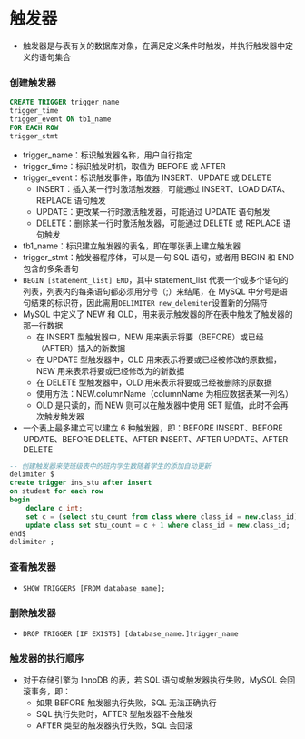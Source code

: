 # 触发器

- 触发器是与表有关的数据库对象，在满足定义条件时触发，并执行触发器中定义的语句集合

### 创建触发器

```sql
CREATE TRIGGER trigger_name
trigger_time
trigger_event ON tb1_name
FOR EACH ROW
trigger_stmt
```

- trigger_name：标识触发器名称，用户自行指定
- trigger_time：标识触发时机，取值为 BEFORE 或 AFTER
- trigger_event：标识触发事件，取值为 INSERT、UPDATE 或 DELETE
  - INSERT：插入某一行时激活触发器，可能通过 INSERT、LOAD DATA、REPLACE 语句触发
  - UPDATE：更改某一行时激活触发器，可能通过 UPDATE 语句触发
  - DELETE：删除某一行时激活触发器，可能通过 DELETE 或 REPLACE 语句触发
- tb1_name：标识建立触发器的表名，即在哪张表上建立触发器
- trigger_stmt：触发器程序体，可以是一句 SQL 语句，或者用 BEGIN 和 END 包含的多条语句
- `BEGIN [statement_list] END`，其中 statement_list 代表一个或多个语句的列表，列表内的每条语句都必须用分号（;）来结尾，在 MySQL 中分号是语句结束的标识符，因此需用`DELIMITER new_delemiter`设置新的分隔符
- MySQL 中定义了 NEW 和 OLD，用来表示触发器的所在表中触发了触发器的那一行数据
  - 在 INSERT 型触发器中，NEW 用来表示将要（BEFORE）或已经（AFTER）插入的新数据
  - 在 UPDATE 型触发器中，OLD 用来表示将要或已经被修改的原数据，NEW 用来表示将要或已经修改为的新数据
  - 在 DELETE 型触发器中，OLD 用来表示将要或已经被删除的原数据
  - 使用方法：NEW.columnName（columnName 为相应数据表某一列名）
  - OLD 是只读的，而 NEW 则可以在触发器中使用 SET 赋值，此时不会再次触发触发器
- 一个表上最多建立可以建立 6 种触发器，即：BEFORE INSERT、BEFORE UPDATE、BEFORE DELETE、AFTER INSERT、AFTER UPDATE、AFTER DELETE

```sql
-- 创建触发器来使班级表中的班内学生数随着学生的添加自动更新
delimiter $
create trigger ins_stu after insert
on student for each row
begin
    declare c int;
    set c = (select stu_count from class where class_id = new.class_id);
    update class set stu_count = c + 1 where class_id = new.class_id;
end$
delimiter ;
```

### 查看触发器

- `SHOW TRIGGERS [FROM database_name];`

### 删除触发器

- `DROP TRIGGER [IF EXISTS] [database_name.]trigger_name`

### 触发器的执行顺序

- 对于存储引擎为 InnoDB 的表，若 SQL 语句或触发器执行失败，MySQL 会回滚事务，即：
  - 如果 BEFORE 触发器执行失败，SQL 无法正确执行
  - SQL 执行失败时，AFTER 型触发器不会触发
  - AFTER 类型的触发器执行失败，SQL 会回滚

